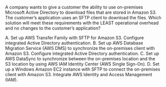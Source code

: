A company wants to give a customer the ability to use on-premises Microsoft Active Directory to download files that are stored in Amazon S3. The customer’s application uses an SFTP client to download the files. Which solution will meet these requirements with the LEAST operational overhead and no changes to the customer’s application? 

A. Set up AWS Transfer Family with SFTP for Amazon S3. Configure integrated Active Directory authentication. 
B. Set up AWS Database Migration Service (AWS DMS) to synchronize the on-premises client with Amazon S3. Configure integrated Active Directory authentication. 
C. Set up AWS DataSync to synchronize between the on-premises location and the S3 location by using AWS IAM Identity Center (AWS Single Sign-On). 
D. Set up a Windows Amazon EC2 instance with SFTP to connect the on-premises client with Amazon S3. Integrate AWS Identity and Access Management (IAM).